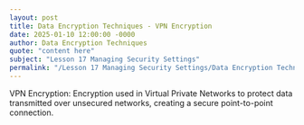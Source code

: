 ```yaml
---
layout: post
title: Data Encryption Techniques - VPN Encryption
date: 2025-01-10 12:00:00 -0000
author: Data Encryption Techniques
quote: "content here"
subject: "Lesson 17 Managing Security Settings"
permalink: "/Lesson 17 Managing Security Settings/Data Encryption Techniques/Data Encryption Techniques - VPN Encryption"
---
```


VPN Encryption: Encryption used in Virtual Private Networks to protect data transmitted over unsecured networks, creating a secure point-to-point connection.
